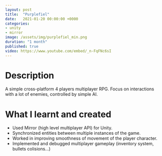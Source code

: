 ```yaml
---
layout: post
title:  "Purplefiel"
date:   2021-01-20 00:00:00 +0000
categories: 
- unity
- mirror
image: /assets/img/purplefiel_min.png
duration: "1 month"
published: true
video: https://www.youtube.com/embed/_n-FqFNc6sI
---
```


# Description

A simple cross-platform 4 players multiplayer RPG.
Focus on interactions with a lot of enemies, controlled by simple AI.

# What I learnt and created
* Used Mirror (high level multiplayer API) for Unity.
* Synchronized entities between multiple instances of the game.
* Worked in improving smoothness of movement of the player character.
* Implemented and debugged multiplayer gameplay (inventory system, bullets colisions...)



